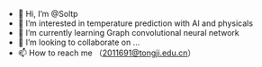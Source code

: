 - 👋 Hi, I’m @Soltp
- 👀 I’m interested in temperature prediction with AI and physicals
- 🌱 I’m currently learning Graph convolutional neural network 
- 💞️ I’m looking to collaborate on ...
- 📫 How to reach me （2011691@tongji.edu.cn）

<!---
Soltp/Soltp is a ✨ special ✨ repository because its `README.md` (this file) appears on your GitHub profile.
You can click the Preview link to take a look at your changes.
--->
